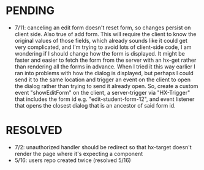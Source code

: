 
# PENDING

- 7/11: canceling an edit form doesn't reset form, so changes persist on client side. Also true of add form. This will require the client to know the original values of those fields, which already sounds like it could get very complicated, and I'm trying to avoid lots of client-side code, I am wondering if I should change how the form is displayed. It might be faster and easier to fetch the form from the server with an hx-get rather than rendering all the forms in advance. When I tried it this way earlier I ran into problems with how the dialog is displayed, but perhaps I could send it to the same location and trigger an event on the client to open the dialog rather than trying to send it already open. So, create a custom event "showEditForm" on the client, a server-trigger via "HX-Trigger" that includes the form id e.g. "edit-student-form-12", and event listener that opens the closest dialog that is an ancestor of said form id.

# RESOLVED

- 7/2: unauthorized handler should be redirect so that hx-target doesn't render the page where it's expecting a component
- 5/16: users repo created twice (resolved 5/16)
